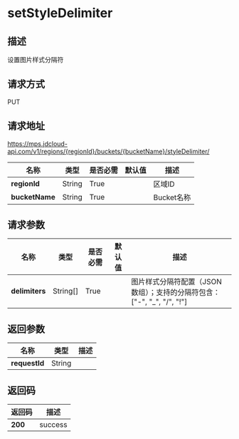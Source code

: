 # setStyleDelimiter


## 描述
设置图片样式分隔符

## 请求方式
PUT

## 请求地址
https://mps.jdcloud-api.com/v1/regions/{regionId}/buckets/{bucketName}/styleDelimiter/

|名称|类型|是否必需|默认值|描述|
|---|---|---|---|---|
|**regionId**|String|True| |区域ID|
|**bucketName**|String|True| |Bucket名称|

## 请求参数
|名称|类型|是否必需|默认值|描述|
|---|---|---|---|---|
|**delimiters**|String[]|True| |图片样式分隔符配置（JSON数组）；支持的分隔符包含：["-", "_", "/", "!"]|


## 返回参数
|名称|类型|描述|
|---|---|---|
|**requestId**|String| |


## 返回码
|返回码|描述|
|---|---|
|**200**|success|
